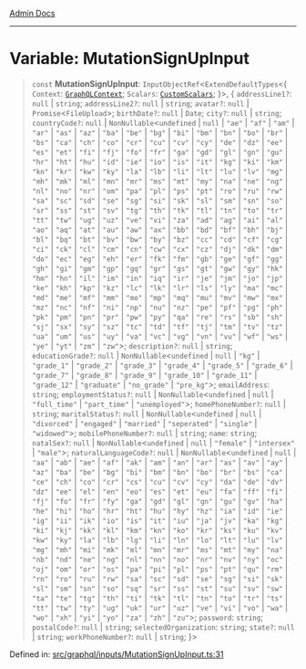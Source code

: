 [Admin Docs](/)

***

# Variable: MutationSignUpInput

> `const` **MutationSignUpInput**: `InputObjectRef`\<`ExtendDefaultTypes`\<\{ `Context`: [`GraphQLContext`](../../../context/type-aliases/GraphQLContext.md); `Scalars`: [`CustomScalars`](../../../scalars/type-aliases/CustomScalars.md); \}\>, \{ `addressLine1?`: `null` \| `string`; `addressLine2?`: `null` \| `string`; `avatar?`: `null` \| `Promise`\<`FileUpload`\>; `birthDate?`: `null` \| `Date`; `city?`: `null` \| `string`; `countryCode?`: `null` \| `NonNullable`\<`undefined` \| `null` \| `"ae"` \| `"af"` \| `"am"` \| `"ar"` \| `"as"` \| `"az"` \| `"ba"` \| `"be"` \| `"bg"` \| `"bi"` \| `"bm"` \| `"bn"` \| `"bo"` \| `"br"` \| `"bs"` \| `"ca"` \| `"ch"` \| `"co"` \| `"cr"` \| `"cu"` \| `"cv"` \| `"cy"` \| `"de"` \| `"dz"` \| `"ee"` \| `"es"` \| `"et"` \| `"fi"` \| `"fj"` \| `"fo"` \| `"fr"` \| `"ga"` \| `"gd"` \| `"gl"` \| `"gn"` \| `"gu"` \| `"hr"` \| `"ht"` \| `"hu"` \| `"id"` \| `"ie"` \| `"io"` \| `"is"` \| `"it"` \| `"kg"` \| `"ki"` \| `"km"` \| `"kn"` \| `"kr"` \| `"kw"` \| `"ky"` \| `"la"` \| `"lb"` \| `"li"` \| `"lt"` \| `"lu"` \| `"lv"` \| `"mg"` \| `"mh"` \| `"mk"` \| `"ml"` \| `"mn"` \| `"mr"` \| `"ms"` \| `"mt"` \| `"my"` \| `"na"` \| `"ne"` \| `"ng"` \| `"nl"` \| `"no"` \| `"nr"` \| `"om"` \| `"pa"` \| `"pl"` \| `"ps"` \| `"pt"` \| `"ro"` \| `"ru"` \| `"rw"` \| `"sa"` \| `"sc"` \| `"sd"` \| `"se"` \| `"sg"` \| `"si"` \| `"sk"` \| `"sl"` \| `"sm"` \| `"sn"` \| `"so"` \| `"sr"` \| `"ss"` \| `"st"` \| `"sv"` \| `"tg"` \| `"th"` \| `"tk"` \| `"tl"` \| `"tn"` \| `"to"` \| `"tr"` \| `"tt"` \| `"tw"` \| `"ug"` \| `"uz"` \| `"ve"` \| `"vi"` \| `"za"` \| `"ad"` \| `"ag"` \| `"ai"` \| `"al"` \| `"ao"` \| `"aq"` \| `"at"` \| `"au"` \| `"aw"` \| `"ax"` \| `"bb"` \| `"bd"` \| `"bf"` \| `"bh"` \| `"bj"` \| `"bl"` \| `"bq"` \| `"bt"` \| `"bv"` \| `"bw"` \| `"by"` \| `"bz"` \| `"cc"` \| `"cd"` \| `"cf"` \| `"cg"` \| `"ci"` \| `"ck"` \| `"cl"` \| `"cm"` \| `"cn"` \| `"cw"` \| `"cx"` \| `"cz"` \| `"dj"` \| `"dk"` \| `"dm"` \| `"do"` \| `"ec"` \| `"eg"` \| `"eh"` \| `"er"` \| `"fk"` \| `"fm"` \| `"gb"` \| `"ge"` \| `"gf"` \| `"gg"` \| `"gh"` \| `"gi"` \| `"gm"` \| `"gp"` \| `"gq"` \| `"gr"` \| `"gs"` \| `"gt"` \| `"gw"` \| `"gy"` \| `"hk"` \| `"hm"` \| `"hn"` \| `"il"` \| `"im"` \| `"in"` \| `"iq"` \| `"ir"` \| `"je"` \| `"jm"` \| `"jo"` \| `"jp"` \| `"ke"` \| `"kh"` \| `"kp"` \| `"kz"` \| `"lc"` \| `"lk"` \| `"lr"` \| `"ls"` \| `"ly"` \| `"ma"` \| `"mc"` \| `"md"` \| `"me"` \| `"mf"` \| `"mm"` \| `"mo"` \| `"mp"` \| `"mq"` \| `"mu"` \| `"mv"` \| `"mw"` \| `"mx"` \| `"mz"` \| `"nc"` \| `"nf"` \| `"ni"` \| `"np"` \| `"nu"` \| `"nz"` \| `"pe"` \| `"pf"` \| `"pg"` \| `"ph"` \| `"pk"` \| `"pm"` \| `"pn"` \| `"pr"` \| `"pw"` \| `"py"` \| `"qa"` \| `"re"` \| `"rs"` \| `"sb"` \| `"sh"` \| `"sj"` \| `"sx"` \| `"sy"` \| `"sz"` \| `"tc"` \| `"td"` \| `"tf"` \| `"tj"` \| `"tm"` \| `"tv"` \| `"tz"` \| `"ua"` \| `"um"` \| `"us"` \| `"uy"` \| `"va"` \| `"vc"` \| `"vg"` \| `"vn"` \| `"vu"` \| `"wf"` \| `"ws"` \| `"ye"` \| `"yt"` \| `"zm"` \| `"zw"`\>; `description?`: `null` \| `string`; `educationGrade?`: `null` \| `NonNullable`\<`undefined` \| `null` \| `"kg"` \| `"grade_1"` \| `"grade_2"` \| `"grade_3"` \| `"grade_4"` \| `"grade_5"` \| `"grade_6"` \| `"grade_7"` \| `"grade_8"` \| `"grade_9"` \| `"grade_10"` \| `"grade_11"` \| `"grade_12"` \| `"graduate"` \| `"no_grade"` \| `"pre_kg"`\>; `emailAddress`: `string`; `employmentStatus?`: `null` \| `NonNullable`\<`undefined` \| `null` \| `"full_time"` \| `"part_time"` \| `"unemployed"`\>; `homePhoneNumber?`: `null` \| `string`; `maritalStatus?`: `null` \| `NonNullable`\<`undefined` \| `null` \| `"divorced"` \| `"engaged"` \| `"married"` \| `"seperated"` \| `"single"` \| `"widowed"`\>; `mobilePhoneNumber?`: `null` \| `string`; `name`: `string`; `natalSex?`: `null` \| `NonNullable`\<`undefined` \| `null` \| `"female"` \| `"intersex"` \| `"male"`\>; `naturalLanguageCode?`: `null` \| `NonNullable`\<`undefined` \| `null` \| `"aa"` \| `"ab"` \| `"ae"` \| `"af"` \| `"ak"` \| `"am"` \| `"an"` \| `"ar"` \| `"as"` \| `"av"` \| `"ay"` \| `"az"` \| `"ba"` \| `"be"` \| `"bg"` \| `"bi"` \| `"bm"` \| `"bn"` \| `"bo"` \| `"br"` \| `"bs"` \| `"ca"` \| `"ce"` \| `"ch"` \| `"co"` \| `"cr"` \| `"cs"` \| `"cu"` \| `"cv"` \| `"cy"` \| `"da"` \| `"de"` \| `"dv"` \| `"dz"` \| `"ee"` \| `"el"` \| `"en"` \| `"eo"` \| `"es"` \| `"et"` \| `"eu"` \| `"fa"` \| `"ff"` \| `"fi"` \| `"fj"` \| `"fo"` \| `"fr"` \| `"fy"` \| `"ga"` \| `"gd"` \| `"gl"` \| `"gn"` \| `"gu"` \| `"gv"` \| `"ha"` \| `"he"` \| `"hi"` \| `"ho"` \| `"hr"` \| `"ht"` \| `"hu"` \| `"hy"` \| `"hz"` \| `"ia"` \| `"id"` \| `"ie"` \| `"ig"` \| `"ii"` \| `"ik"` \| `"io"` \| `"is"` \| `"it"` \| `"iu"` \| `"ja"` \| `"jv"` \| `"ka"` \| `"kg"` \| `"ki"` \| `"kj"` \| `"kk"` \| `"kl"` \| `"km"` \| `"kn"` \| `"ko"` \| `"kr"` \| `"ks"` \| `"ku"` \| `"kv"` \| `"kw"` \| `"ky"` \| `"la"` \| `"lb"` \| `"lg"` \| `"li"` \| `"ln"` \| `"lo"` \| `"lt"` \| `"lu"` \| `"lv"` \| `"mg"` \| `"mh"` \| `"mi"` \| `"mk"` \| `"ml"` \| `"mn"` \| `"mr"` \| `"ms"` \| `"mt"` \| `"my"` \| `"na"` \| `"nb"` \| `"nd"` \| `"ne"` \| `"ng"` \| `"nl"` \| `"nn"` \| `"no"` \| `"nr"` \| `"nv"` \| `"ny"` \| `"oc"` \| `"oj"` \| `"om"` \| `"or"` \| `"os"` \| `"pa"` \| `"pi"` \| `"pl"` \| `"ps"` \| `"pt"` \| `"qu"` \| `"rm"` \| `"rn"` \| `"ro"` \| `"ru"` \| `"rw"` \| `"sa"` \| `"sc"` \| `"sd"` \| `"se"` \| `"sg"` \| `"si"` \| `"sk"` \| `"sl"` \| `"sm"` \| `"sn"` \| `"so"` \| `"sq"` \| `"sr"` \| `"ss"` \| `"st"` \| `"su"` \| `"sv"` \| `"sw"` \| `"ta"` \| `"te"` \| `"tg"` \| `"th"` \| `"ti"` \| `"tk"` \| `"tl"` \| `"tn"` \| `"to"` \| `"tr"` \| `"ts"` \| `"tt"` \| `"tw"` \| `"ty"` \| `"ug"` \| `"uk"` \| `"ur"` \| `"uz"` \| `"ve"` \| `"vi"` \| `"vo"` \| `"wa"` \| `"wo"` \| `"xh"` \| `"yi"` \| `"yo"` \| `"za"` \| `"zh"` \| `"zu"`\>; `password`: `string`; `postalCode?`: `null` \| `string`; `selectedOrganization`: `string`; `state?`: `null` \| `string`; `workPhoneNumber?`: `null` \| `string`; \}\>

Defined in: [src/graphql/inputs/MutationSignUpInput.ts:31](https://github.com/Sourya07/talawa-api/blob/61a1911602b2f0aac7635e08ae2918f4f768e8ff/src/graphql/inputs/MutationSignUpInput.ts#L31)
